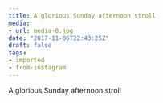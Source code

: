 ```yaml
---
title: A glorious Sunday afternoon stroll
media:
- url: media-0.jpg
date: "2017-11-06T22:43:25Z"
draft: false
tags:
- imported
- from-instagram
---
```

A glorious Sunday afternoon stroll
